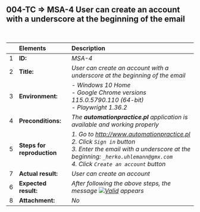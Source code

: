 ## 004-TC => MSA-4 User can create an account with a underscore at the beginning of the email

<br>

|     | Elements                   | Description                                                                                        |
| :-- | :------------------------- | :------------------------------------------------------------------------------------------------- |
| 1   | **ID:**                    | _MSA-4_                                                                                            |
| 2   | **Title:**                 | _User can create an account with a underscore at the beginning of the email_                       |
| 3   | **Environment:**           | _- Windows 10 Home <br> - Google Chrome versions 115.0.5790.110 (64-bit) <br> - Playwright 1.36.2_ |
| 4   | **Preconditions:**         | _The **automationpractice.pl** application is available and working properly_                      |
| 5   | **Steps for reproduction** | _1. Go to http://www.automationpractice.pl <br> 2. Click `Sign in` button <br> 3. Enter the email with a underscore at the beginning: `_herko.uhlemann@gmx.com` <br> 4. Click `Create an account` button_ |
| 7   | **Actual result:**         | _User can create an account_                                                                       |
| 6   | **Expected result:**       | _After following the above steps, the message [![Valid](https://img.shields.io/badge/Invalid%20email%20address.-f3515c)](#) appears_ |
| 8   | **Attachment:**            | _No_                                                                                               |
